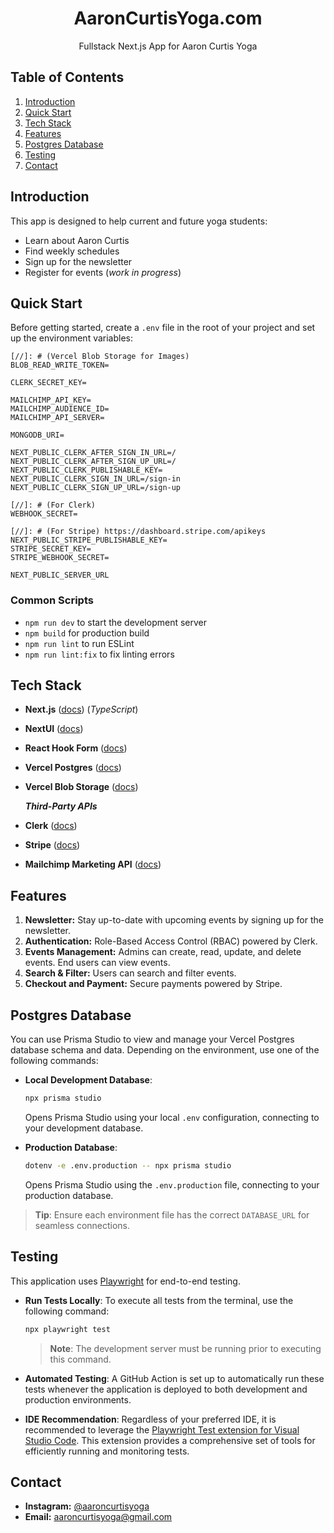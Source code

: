 <h1 style="text-align: center;">AaronCurtisYoga.com</h1>
<p style="text-align: center;">Fullstack Next.js App for Aaron Curtis Yoga</p>

## <a name="table">Table of Contents</a>

1. [Introduction](#introduction)
2. [Quick Start](#quick-start)
3. [Tech Stack](#tech-stack)
4. [Features](#features)
5. [Postgres Database](#postgres)
6. [Testing](#testing)
7. [Contact](#contact)


## <a name="introduction">Introduction</a>

This app is designed to help current and future yoga students:
- Learn about Aaron Curtis
- Find weekly schedules
- Sign up for the newsletter
- Register for events (_work in progress_)


## <a name="quick-start">Quick Start</a>

Before getting started, create a `.env` file in the root of your project and set up the environment variables:

```env
[//]: # (Vercel Blob Storage for Images)
BLOB_READ_WRITE_TOKEN=

CLERK_SECRET_KEY=

MAILCHIMP_API_KEY=
MAILCHIMP_AUDIENCE_ID=
MAILCHIMP_API_SERVER=

MONGODB_URI=

NEXT_PUBLIC_CLERK_AFTER_SIGN_IN_URL=/
NEXT_PUBLIC_CLERK_AFTER_SIGN_UP_URL=/
NEXT_PUBLIC_CLERK_PUBLISHABLE_KEY=
NEXT_PUBLIC_CLERK_SIGN_IN_URL=/sign-in
NEXT_PUBLIC_CLERK_SIGN_UP_URL=/sign-up

[//]: # (For Clerk)
WEBHOOK_SECRET=

[//]: # (For Stripe) https://dashboard.stripe.com/apikeys
NEXT_PUBLIC_STRIPE_PUBLISHABLE_KEY=
STRIPE_SECRET_KEY=
STRIPE_WEBHOOK_SECRET=

NEXT_PUBLIC_SERVER_URL
```

### Common Scripts
- `npm run dev` to start the development server
- `npm build` for production build
- `npm run lint` to run ESLint
- `npm run lint:fix` to fix linting errors


## <a name="tech-stack">Tech Stack</a>

- **Next.js** ([docs](https://nextjs.org/)) (_TypeScript_)
- **NextUI** ([docs](https://nextui.org/))
- **React Hook Form** ([docs](https://react-hook-form.com/))
- **Vercel Postgres** ([docs](https://vercel.com/docs/databases/postgres))
- **Vercel Blob Storage** ([docs](https://vercel.com/docs/storage))

  **_Third-Party APIs_**
- **Clerk** ([docs](https://docs.clerk.dev/))
- **Stripe** ([docs](https://stripe.com/docs))
- **Mailchimp Marketing API** ([docs](https://mailchimp.com/developer/marketing/))


## <a name="features">Features</a>

1. **Newsletter:** Stay up-to-date with upcoming events by signing up for the newsletter.
2. **Authentication:** Role-Based Access Control (RBAC) powered by Clerk.
3. **Events Management:** Admins can create, read, update, and delete events. End users can view events.
4. **Search & Filter:** Users can search and filter events.
5. **Checkout and Payment:** Secure payments powered by Stripe.


## <a name="postgres">Postgres Database</a>

You can use Prisma Studio to view and manage your Vercel Postgres database schema and data. Depending on the environment, use one of the following commands:

- **Local Development Database**:
   ```bash
   npx prisma studio
   ```
  Opens Prisma Studio using your local `.env` configuration, connecting to your development database.

- **Production Database**:
   ```bash
   dotenv -e .env.production -- npx prisma studio
   ```
  Opens Prisma Studio using the `.env.production` file, connecting to your production database.

> **Tip**: Ensure each environment file has the correct `DATABASE_URL` for seamless connections.


## <a name="testing">Testing</a>

This application uses [Playwright](https://playwright.dev/) for end-to-end testing.

- **Run Tests Locally**:
  To execute all tests from the terminal, use the following command:
  ```bash
  npx playwright test
  ```
  > **Note**: The development server must be running prior to executing this command.

- **Automated Testing**:
  A GitHub Action is set up to automatically run these tests whenever the application is deployed to both development and production environments.

- **IDE Recommendation**:
  Regardless of your preferred IDE, it is recommended to leverage the [Playwright Test extension for Visual Studio Code](https://marketplace.visualstudio.com/items?itemName=ms-playwright.playwright). This extension provides a comprehensive set of tools for efficiently running and monitoring tests.


## <a name="contact">Contact</a>
- **Instagram:** [@aaroncurtisyoga](https://www.instagram.com/aaroncurtisyoga/)
- **Email:** aaroncurtisyoga@gmail.com
